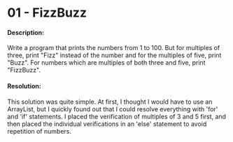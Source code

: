 # 01 - FizzBuzz

#### Description:

Write a program that prints the numbers from 1 to 100. But for multiples of three, print "Fizz" instead of the number and for the multiples of five, print "Buzz". For numbers which are multiples of both three and five, print "FizzBuzz".

#### Resolution:

This solution was quite simple. At first, I thought I would have to use an ArrayList, but I quickly found out that I could resolve everything with 'for' and 'if' statements. I placed the verification of multiples of 3 and 5 first, and then placed the individual verifications in an 'else' statement to avoid repetition of numbers.